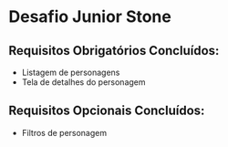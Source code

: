 # Desafio Junior Stone

## Requisitos Obrigatórios Concluídos:
- Listagem de personagens
- Tela de detalhes do personagem

## Requisitos Opcionais Concluídos:
- Filtros de personagem


